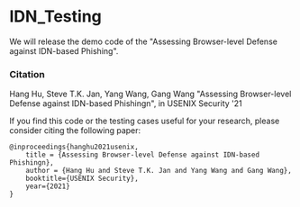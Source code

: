 # IDN_Testing
We will release the demo code of the "Assessing Browser-level Defense against IDN-based Phishing".

### Citation

Hang Hu, Steve T.K. Jan, Yang Wang, Gang Wang "Assessing Browser-level Defense against IDN-based Phishingn", in USENIX Security '21

If you find this code or the testing cases useful for your research, please consider citing the following paper:

```
@inproceedings{hanghu2021usenix,
    title = {Assessing Browser-level Defense against IDN-based Phishingn},
    author = {Hang Hu and Steve T.K. Jan and Yang Wang and Gang Wang},
    booktitle={USENIX Security},
    year={2021}
}
```
